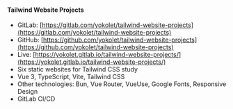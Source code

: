 #### Tailwind Website Projects
- GitLab: [https://gitlab.com/yokolet/tailwind-website-projects](https://gitlab.com/yokolet/tailwind-website-projects)
- GitHub: [https://github.com/yokolet/tailwind-website-projects](https://github.com/yokolet/tailwind-website-projects)
- Live: [https://yokolet.gitlab.io/tailwind-website-projects/](https://yokolet.gitlab.io/tailwind-website-projects/)
- Six static websites for Tailwind CSS study
- Vue 3, TypeScript, Vite, Tailwind CSS
- Other technologies: Bun, Vue Router, VueUse, Google Fonts, Responsive Design
- GitLab CI/CD
